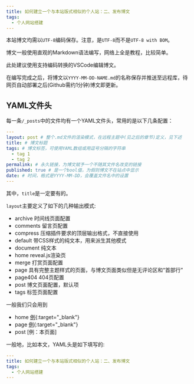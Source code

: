 ```yaml
---
title: 如何建立一个与本站版式相似的个人站：二、发布博文
tags: 
  - 个人网站搭建
---
```


本站博文均需以`UTF-8`编码保存。注意，是`UTF-8`而不是`UTF-8 with BOM`。  

博文一般使用直观的Markdown语法编写，网络上全是教程，比较简单。  

此处建议使用支持编码转换的VSCode编辑博文。  

在编写完成之后，将博文以`YYYY-MM-DD-NAME.md`的名称保存并推送至远程库，待网页自动部署之后(Github需约1分钟)博文即更新。

## YAML文件头

每一条`/_posts`中的文件均有一个YAML文件头，常用的是以下几条配置：

```yaml
---
layout: post # 整个.md文件的渲染模式，在远程主题中(见之后的章节)定义，见下述
title: # 博文标题
tags: # 博文标签，可使用YAML数组或用逗号分隔的字符串
  - tag 1
  - tag 2
permalink: # 永久链接，为博文赋予一个不随其文件名改变的链接
published: true # 是一个bool值，为假则博文不在站点中显示
date: # 时间，格式是YYYY-MM-DD，会覆盖文件名中的设置
---
```

其中，`title`是一定要有的。

`layout`主要定义了如下的几种输出模式:

- archive 时间线页面配置
- comments 留言页配置
- compress 压缩插件要求的顶层输出格式，不直接使用
- default 带CSS样式的纯文本，用来派生其他模式
- document 纯文本
- home reveal.js渲染页
- merge 打赏页面配置
- page 具有完整主题样式的页面，与博文页面类似但是无评论区和“首部行”
- page404 404页配置
- post 博文页面配置，默认项
- tags 标签页面配置

一般我们只会用到

- home [例](https://amachi.com.cn/_posts/2020-08-12-testReveal/){:target="_blank"}  
- page [例](https://amachi.com.cn/about/){:target="_blank"}  
- post [例：本页面]

一般地，比如本文，YAML头是如下填写的:

```yaml
---
title: 如何建立一个与本站版式相似的个人站：二、发布博文
tags: 
  - 个人网站搭建
---
```

